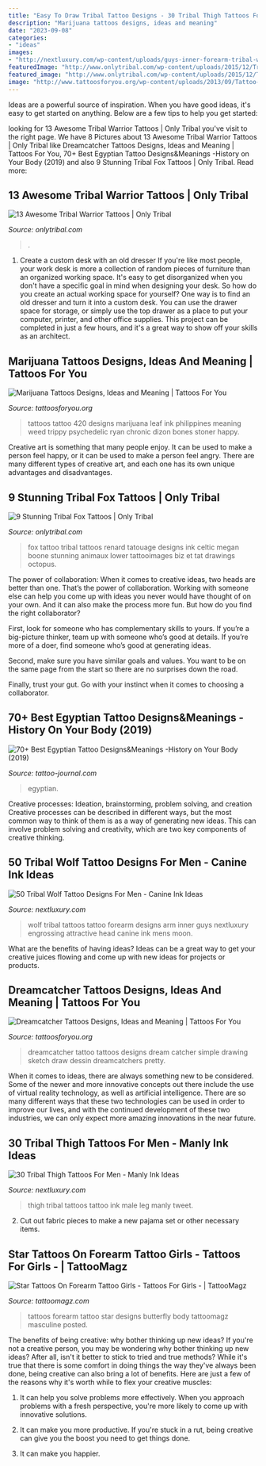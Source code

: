 ```yaml
---
title: "Easy To Draw Tribal Tattoo Designs - 30 Tribal Thigh Tattoos For Men"
description: "Marijuana tattoos designs, ideas and meaning"
date: "2023-09-08"
categories:
- "ideas"
images:
- "http://nextluxury.com/wp-content/uploads/guys-inner-forearm-tribal-wolf-tattoos.jpg"
featuredImage: "http://www.onlytribal.com/wp-content/uploads/2015/12/Tribal-Fox-Tattoo-for-Girls.jpg"
featured_image: "http://www.onlytribal.com/wp-content/uploads/2015/12/Tribal-Fox-Tattoo-for-Girls.jpg"
image: "http://www.tattoosforyou.org/wp-content/uploads/2013/09/Tattoo-Dreamcatcher-565x1024.jpg"
---
```



Ideas are a powerful source of inspiration. When you have good ideas, it's easy to get started on anything. Below are a few tips to help you get started: 

	

		
looking for 13 Awesome Tribal Warrior Tattoos | Only Tribal you've visit to the right page. We have 8 Pictures about 13 Awesome Tribal Warrior Tattoos | Only Tribal like Dreamcatcher Tattoos Designs, Ideas and Meaning | Tattoos For You, 70+ Best Egyptian Tattoo Designs&amp;Meanings -History on Your Body (2019) and also 9 Stunning Tribal Fox Tattoos | Only Tribal. Read more:
		
    
## 13 Awesome Tribal Warrior Tattoos | Only Tribal

<img loading=lazy src="https://www.onlytribal.com/wp-content/uploads/2015/12/Tribal-Warrior-Tattoo-Images.jpeg" onerror="this.onerror=null;this.src='https://tse4.mm.bing.net/th?id=OIP.Qr7nsMajaXns7TIqt9dGsgHaPK&amp;pid=15.1';" alt="13 Awesome Tribal Warrior Tattoos | Only Tribal">

_Source: onlytribal.com_

>. 

	

1. Create a custom desk with an old dresser
If you're like most people, your work desk is more a collection of random pieces of furniture than an organized working space. It's easy to get disorganized when you don't have a specific goal in mind when designing your desk. So how do you create an actual working space for yourself? One way is to find an old dresser and turn it into a custom desk. You can use the drawer space for storage, or simply use the top drawer as a place to put your computer, printer, and other office supplies. This project can be completed in just a few hours, and it's a great way to show off your skills as an architect.

    
## Marijuana Tattoos Designs, Ideas And Meaning | Tattoos For You

<img loading=lazy src="https://www.tattoosforyou.org/wp-content/uploads/2016/03/Marijuana-Tattoo-Designs.jpg" onerror="this.onerror=null;this.src='https://tse4.mm.bing.net/th?id=OIP.sTD_g1cKkdRiIZ3U-QV7OAHaI5&amp;pid=15.1';" alt="Marijuana Tattoos Designs, Ideas and Meaning | Tattoos For You">

_Source: tattoosforyou.org_

>tattoos tattoo 420 designs marijuana leaf ink philippines meaning weed trippy psychedelic ryan chronic dizon bones stoner happy. 

	

Creative art is something that many people enjoy. It can be used to make a person feel happy, or it can be used to make a person feel angry. There are many different types of creative art, and each one has its own unique advantages and disadvantages.

    
## 9 Stunning Tribal Fox Tattoos | Only Tribal

<img loading=lazy src="http://www.onlytribal.com/wp-content/uploads/2015/12/Tribal-Fox-Tattoo-for-Girls.jpg" onerror="this.onerror=null;this.src='https://tse1.mm.bing.net/th?id=OIP.4o3sP2kqiTQkRrXdA-z10wHaJ4&amp;pid=15.1';" alt="9 Stunning Tribal Fox Tattoos | Only Tribal">

_Source: onlytribal.com_

>fox tattoo tribal tattoos renard tatouage designs ink celtic megan boone stunning animaux lower tattooimages biz et tat drawings octopus. 

	

The power of collaboration:
When it comes to creative ideas, two heads are better than one. That’s the power of collaboration.
Working with someone else can help you come up with ideas you never would have thought of on your own. And it can also make the process more fun. But how do you find the right collaborator?

First, look for someone who has complementary skills to yours. If you’re a big-picture thinker, team up with someone who’s good at details. If you’re more of a doer, find someone who’s good at generating ideas.

Second, make sure you have similar goals and values. You want to be on the same page from the start so there are no surprises down the road.

Finally, trust your gut. Go with your instinct when it comes to choosing a collaborator.

    
## 70+ Best Egyptian Tattoo Designs&amp;Meanings -History On Your Body (2019)

<img loading=lazy src="https://tattoo-journal.com/wp-content/uploads/2017/01/Egyptian-Tattoo-60.jpg" onerror="this.onerror=null;this.src='https://tse2.mm.bing.net/th?id=OIP.AysCgyNV18sBijEWUD6BZAHaHa&amp;pid=15.1';" alt="70+ Best Egyptian Tattoo Designs&amp;Meanings -History on Your Body (2019)">

_Source: tattoo-journal.com_

>egyptian. 

	

Creative processes: Ideation, brainstorming, problem solving, and creation
Creative processes can be described in different ways, but the most common way to think of them is as a way of generating new ideas. This can involve problem solving and creativity, which are two key components of creative thinking.

    
## 50 Tribal Wolf Tattoo Designs For Men - Canine Ink Ideas

<img loading=lazy src="http://nextluxury.com/wp-content/uploads/guys-inner-forearm-tribal-wolf-tattoos.jpg" onerror="this.onerror=null;this.src='https://tse3.mm.bing.net/th?id=OIP.0SnCkRjbURv0fTpzZkuUQQHaHa&amp;pid=15.1';" alt="50 Tribal Wolf Tattoo Designs For Men - Canine Ink Ideas">

_Source: nextluxury.com_

>wolf tribal tattoos tattoo forearm designs arm inner guys nextluxury engrossing attractive head canine ink mens moon. 

	

What are the benefits of having ideas?
Ideas can be a great way to get your creative juices flowing and come up with new ideas for projects or products.

    
## Dreamcatcher Tattoos Designs, Ideas And Meaning | Tattoos For You

<img loading=lazy src="http://www.tattoosforyou.org/wp-content/uploads/2013/09/Tattoo-Dreamcatcher-565x1024.jpg" onerror="this.onerror=null;this.src='https://tse4.mm.bing.net/th?id=OIP.xns40uqBFOM7VNM__HnHGQHaNb&amp;pid=15.1';" alt="Dreamcatcher Tattoos Designs, Ideas and Meaning | Tattoos For You">

_Source: tattoosforyou.org_

>dreamcatcher tattoo tattoos designs dream catcher simple drawing sketch draw dessin dreamcatchers pretty. 

	

When it comes to ideas, there are always something new to be considered. Some of the newer and more innovative concepts out there include the use of virtual reality technology, as well as artificial intelligence. There are so many different ways that these two technologies can be used in order to improve our lives, and with the continued development of these two industries, we can only expect more amazing innovations in the near future.

    
## 30 Tribal Thigh Tattoos For Men - Manly Ink Ideas

<img loading=lazy src="http://nextluxury.com/wp-content/uploads/red-and-black-ink-male-tribal-leg-and-thigh-tattoo-ideas.jpg" onerror="this.onerror=null;this.src='https://tse1.mm.bing.net/th?id=OIP.Ou0tLGyid53NIMV2YO7QvQHaJ3&amp;pid=15.1';" alt="30 Tribal Thigh Tattoos For Men - Manly Ink Ideas">

_Source: nextluxury.com_

>thigh tribal tattoos tattoo ink male leg manly tweet. 

	

2. Cut out fabric pieces to make a new pajama set or other necessary items.

    
## Star Tattoos On Forearm Tattoo Girls - Tattoos For Girls - | TattooMagz

<img loading=lazy src="https://tattoomagz.com/wp-content/uploads/forearm-tattoos-for-girls-star-tattoos-on-forearm-tattoo-girls-13361.jpg" onerror="this.onerror=null;this.src='https://tse3.mm.bing.net/th?id=OIP.8kGZT3x-vT82NJut8aTnZgHaKp&amp;pid=15.1';" alt="Star Tattoos On Forearm Tattoo Girls - Tattoos For Girls - | TattooMagz">

_Source: tattoomagz.com_

>tattoos forearm tattoo star designs butterfly body tattoomagz masculine posted. 

	

The benefits of being creative: why bother thinking up new ideas?
If you're not a creative person, you may be wondering why bother thinking up new ideas? After all, isn't it better to stick to tried and true methods? While it's true that there is some comfort in doing things the way they've always been done, being creative can also bring a lot of benefits. Here are just a few of the reasons why it's worth while to flex your creative muscles:
1. It can help you solve problems more effectively. When you approach problems with a fresh perspective, you're more likely to come up with innovative solutions.

2. It can make you more productive. If you're stuck in a rut, being creative can give you the boost you need to get things done.

3. It can make you happier.

